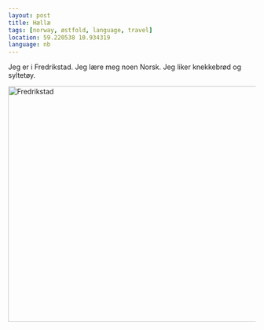 ```yaml
---
layout: post
title: Hællæ
tags: [norway, østfold, language, travel]
location: 59.220538 10.934319
language: nb
---
```


Jeg er i Fredrikstad. Jeg lære meg noen Norsk. Jeg liker knekkebrød og syltetøy.

<img
src="https://c8.staticflickr.com/6/5647/30783134311_f59e99d474_z.jpg"
width="640" height="480" alt="Fredrikstad">

